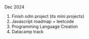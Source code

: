 Dec 2024
1. Finish odin project (its mini projects)
2. Javascript roadmap + leetcode 
3. Programming Language Creation
4. Datacamp track